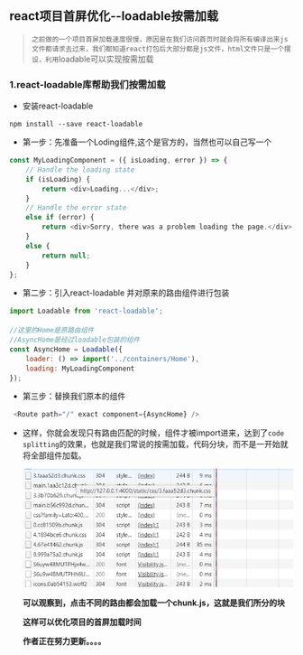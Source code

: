 ## react项目首屏优化--loadable按需加载

> `之前做的一个项目首屏加载速度很慢，原因是在我们访问首页时就会将所有编译出来js文件都请求去过来，我们都知道react打包后大部分都是js文件，html文件只是一个摆设，利用`loadable可以实现按需加载

### 1.react-loadable库帮助我们按需加载

- 安装react-loadable

```
npm install --save react-loadable
```

- 第一步：先准备一个Loding组件,这个是官方的，当然也可以自己写一个

```javascript
const MyLoadingComponent = ({ isLoading, error }) => {
    // Handle the loading state
    if (isLoading) {
        return <div>Loading...</div>;
    }
    // Handle the error state
    else if (error) {
        return <div>Sorry, there was a problem loading the page.</div>;
    }
    else {
        return null;
    }
};
```

- 第二步：引入react-loadable    并对原来的路由组件进行包装

```javascript
import Loadable from 'react-loadable';

//这里的Home是原路由组件
//AsyncHome是经过loadable包装的组件
const AsyncHome = Loadable({
    loader: () => import('../containers/Home'),
    loading: MyLoadingComponent
});
```

- 第三步：替换我们原本的组件

```javascript
 <Route path="/" exact component={AsyncHome} />
```

- 这样，你就会发现只有路由匹配的时候，组件才被import进来，达到了`code splitting`的效果，也就是我们常说的按需加载，代码分块，而不是一开始就将全部组件加载。

  ![1](/blogItems/Question/7/1.png)

  **可以观察到，点击不同的路由都会加载一个chunk.js，这就是我们所分的块**

  **这样可以优化项目的首屏加载时间**

  **作者正在努力更新。。。。**

